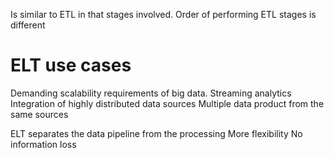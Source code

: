 Is similar to ETL in that stages involved.
Order of performing ETL stages is different

# ELT use cases

Demanding scalability requirements of big data.
Streaming analytics
Integration of highly distributed data sources
Multiple data product from the same sources


ELT separates the data pipeline from the processing 
More flexibility
No information loss
